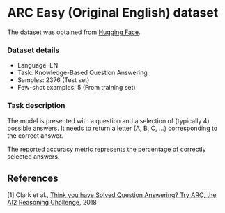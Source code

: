 # ARC Easy (Original English) dataset

The dataset was obtained from [Hugging Face](https://huggingface.co/datasets/allenai/ai2_arc).

### Dataset details

- Language: EN
- Task: Knowledge-Based Question Answering
- Samples: 2376 (Test set)
- Few-shot examples: 5 (From training set)

### Task description

The model is presented with a question and a selection of (typically 4) possible answers. It needs to return a letter (A, B, C, ...) corresponding to the correct answer.

The reported accuracy metric represents the percentage of correctly selected answers.

## References

[1] Clark et al., [Think you have Solved Question Answering? Try ARC, the AI2 Reasoning Challenge](https://arxiv.org/abs/1803.05457), 2018
